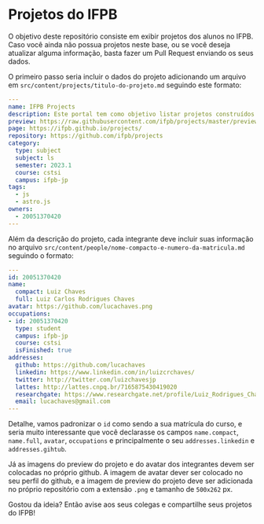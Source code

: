 # Projetos do IFPB

O objetivo deste repositório consiste em exibir projetos dos alunos no IFPB. Caso você ainda não possua projetos neste base, ou se você deseja atualizar alguma informação, basta fazer um Pull Request enviando os seus dados.

O primeiro passo seria incluir o dados do projeto adicionando um arquivo em `src/content/projects/titulo-do-projeto.md` seguindo este formato:

```yaml
---
name: IFPB Projects
description: Este portal tem como objetivo listar projetos construídos pelos alunos do IFPB.
preview: https://raw.githubusercontent.com/ifpb/projects/master/preview.png
page: https://ifpb.github.io/projects/
repository: https://github.com/ifpb/projects
category:
  type: subject
  subject: ls
  semester: 2023.1
  course: cstsi
  campus: ifpb-jp
tags:
  - js
  - astro.js
owners:
  - 20051370420
---
```

Além da descrição do projeto, cada integrante deve incluir suas informação no arquivo `src/content/people/nome-compacto-e-numero-da-matricula.md` seguindo o formato:

```yaml
---
id: 20051370420
name:
  compact: Luiz Chaves
  full: Luiz Carlos Rodrigues Chaves
avatar: https://github.com/lucachaves.png
occupations:
- id: 20051370420
  type: student
  campus: ifpb-jp
  course: cstsi
  isFinished: true
addresses:
  github: https://github.com/lucachaves
  linkedin: https://www.linkedin.com/in/luizcrchaves/
  twitter: http://twitter.com/luizchavesjp
  lattes: http://lattes.cnpq.br/7165875430419020
  researchgate: https://www.researchgate.net/profile/Luiz_Rodrigues_Chaves
  email: lucachaves@gmail.com
---
```

Detalhe, vamos padronizar o `id` como sendo a sua matrícula do curso, e seria muito interessante que você declarasse os campos `name.compact`, `name.full`, `avatar`, `occupations` e principalmente o seu `addresses.linkedin` e `addresses.gihtub`.

Já as imagens do preview do projeto e do avatar dos integrantes devem ser colocadas no próprio github. A imagem de avatar dever ser colocado no seu perfil do github, e a imagem de preview do projeto deve ser adicionada no próprio repositório com a extensão `.png` e tamanho de `500x262` px.

Gostou da ideia? Então avise aos seus colegas e compartilhe seus projetos do IFPB!

